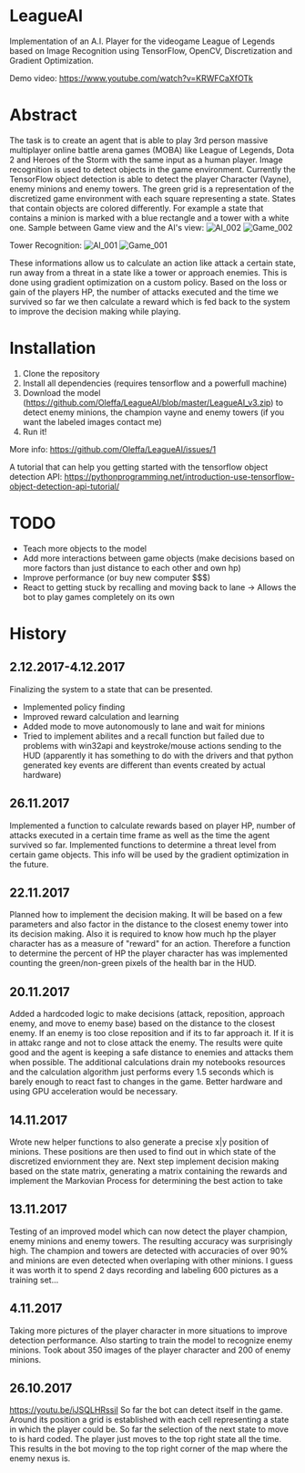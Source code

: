 # LeagueAI
Implementation of an A.I. Player for the videogame League of Legends based on Image Recognition using TensorFlow, OpenCV, Discretization and Gradient Optimization. 

Demo video: https://www.youtube.com/watch?v=KRWFCaXfOTk

# Abstract
The task is to create an agent that is able to play 3rd person massive multiplayer online battle arena games (MOBA)
like League of Legends, Dota 2 and Heroes of the Storm with the same input as a human player. Image recognition is used to detect objects in the game environment. Currently the TensorFlow object detection is able to detect the player Character (Vayne), enemy minions and enemy towers. The green grid is a representation of the discretized game environment with each square representing a state. States that contain objects are colored differently. For example a state that contains a minion is marked with a blue rectangle and a tower with a white one. Sample between Game view and the AI's view:
![AI_002](https://github.com/Oleffa/LeagueAI/blob/master/Pictures/002_LeagueAI.JPG)
![Game_002](https://github.com/Oleffa/LeagueAI/blob/master/Pictures/002_game.jpg)

Tower Recognition:
![AI_001](https://github.com/Oleffa/LeagueAI/blob/master/Pictures/001_LeagueAI.JPG)
![Game_001](https://github.com/Oleffa/LeagueAI/blob/master/Pictures/001_game.jpg)

These informations allow us to calculate an action like attack a certain state, run away from a threat in a state like a tower or approach enemies. This is done using gradient optimization on a custom policy. Based on the loss or gain of the players HP, the number of attacks executed and the time we survived so far we then calculate a reward which is fed back to the system to improve the decision making while playing.

# Installation
1. Clone the repository
2. Install all dependencies (requires tensorflow and a powerfull machine)
3. Download the model (https://github.com/Oleffa/LeagueAI/blob/master/LeagueAI_v3.zip) to detect enemy minions, the champion vayne and enemy towers (if you want the labeled images contact me)
4. Run it!

More info: https://github.com/Oleffa/LeagueAI/issues/1

A tutorial that can help you getting started with the tensorflow object detection API: https://pythonprogramming.net/introduction-use-tensorflow-object-detection-api-tutorial/

# TODO
- Teach more objects to the model
- Add more interactions between game objects (make decisions based on more factors than just distance to each other and own hp)
- Improve performance (or buy new computer $$$)
- React to getting stuck by recalling and moving back to lane -> Allows the bot to play games completely on its own

# History

## 2.12.2017-4.12.2017
Finalizing the system to a state that can be presented.
- Implemented policy finding
- Improved reward calculation and learning
- Added mode to move autonomously to lane and wait for minions
- Tried to implement abilites and a recall function but failed due to problems with win32api and keystroke/mouse actions sending to the HUD (apparently it has something to do with the drivers and that python generated key events are different than events created by actual hardware)


## 26.11.2017
Implemented a function to calculate rewards based on player HP, number of attacks executed in a certain time frame as well as the time the agent survived so far.
Implemented functions to determine a threat level from certain game objects. This info will be used by the gradient optimization in the future.

## 22.11.2017
Planned how to implement the decision making. It will be based on a few parameters and also factor in the distance to the closest enemy tower into its decision making. Also it is required to know how much hp the player character has as a measure of "reward" for an action.
Therefore a function to determine the percent of HP the player character has was implemented counting the green/non-green pixels of the health bar in the HUD.
## 20.11.2017
Added a hardcoded logic to make decisions (attack, reposition, approach enemy, and move to enemy base) based on the distance to the closest enemy. If an enemy is too close reposition and if its to far approach it. If it is in attakc range and not to close attack the enemy.
The results were quite good and the agent is keeping a safe distance to enemies and attacks them when possible. The additional calculations drain my notebooks resources and the calculation algorithm just performs every 1.5 seconds which is barely enough to react fast to changes in the game. Better hardware and using GPU acceleration would be necessary.
## 14.11.2017
Wrote new helper functions to also generate a precise x|y position of minions. These positions are then used to find out in which state of the discretized enviornment they are. Next step implement decision making based on the state matrix, generating a matrix containing the rewards and implement the Markovian Process for determining the best action to take
## 13.11.2017
Testing of an improved model which can now detect the player champion, enemy minions and enemy towers. The resulting accuracy was surprisingly high. The champion and towers are detected with accuracies of over 90% and minions are even detected when overlaping with other minions. I guess it was worth it to spend 2 days recording and labeling 600 pictures as a training set...
## 4.11.2017
Taking more pictures of the player character in more situations to improve detection performance. Also starting to train the model to recognize enemy minions. Took about 350 images of the player character and 200 of enemy minions.
## 26.10.2017
https://youtu.be/iJSQLHRssiI
So far the bot can detect itself in the game. Around its position a grid is established with each cell representing a state in which the player could be. So far the selection of the next state to move to is hard coded. The player just moves to the top right state all the time. This results in the bot moving to the top right corner of the map where the enemy nexus is.


